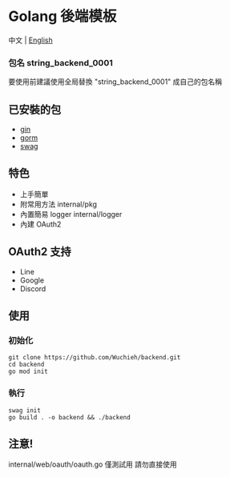 # Golang 後端模板

中文 | [English](README.md)

### 包名 string_backend_0001

要使用前建議使用全局替換 "string_backend_0001" 成自己的包名稱

## 已安裝的包

* [gin](https://github.com/gin-gonic/gin)
* [gorm](https://gorm.io/index.html)
* [swag](https://github.com/swaggo/swag)

## 特色

* 上手簡單
* 附常用方法 internal/pkg
* 內置簡易 logger internal/logger
* 內建 OAuth2

## OAuth2 支持

* Line
* Google
* Discord

## 使用

### 初始化

```shell
git clone https://github.com/Wuchieh/backend.git
cd backend
go mod init
```

### 執行

```shell
swag init
go build . -o backend && ./backend
```

## 注意!
internal/web/oauth/oauth.go 僅測試用 請勿直接使用